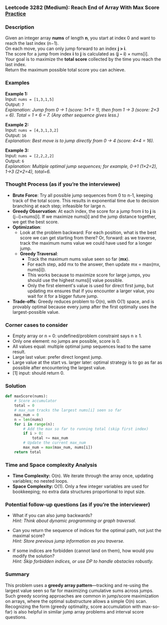 ### Leetcode 3282 (Medium): Reach End of Array With Max Score [Practice](https://leetcode.com/problems/reach-end-of-array-with-max-score)

### Description  
Given an integer array **nums** of length **n**, you start at index 0 and want to reach the last index (n−1).  
On each move, you can only jump forward to an index **j > i**.  
The score for a jump from index **i** to **j** is calculated as (**j − i**) × nums[i].  
Your goal is to maximize the **total score** collected by the time you reach the last index.  
Return the maximum possible total score you can achieve.


### Examples  

**Example 1:**  
Input: `nums = [1,3,1,5]`  
Output: `7`  
*Explanation: Jump from 0 → 1 (score: 1×1 = 1), then from 1 → 3 (score: 2×3 = 6). Total = 1 + 6 = 7. (Any other sequence gives less.)*

**Example 2:**  
Input: `nums = [4,3,1,3,2]`  
Output: `16`  
*Explanation: Best move is to jump directly from 0 → 4 (score: 4×4 = 16).*

**Example 3:**  
Input: `nums = [2,2,2,2]`  
Output: `6`  
*Explanation: Multiple optimal jump sequences; for example, 0→1 (1×2=2), 1→3 (2×2=4), total=6.*


### Thought Process (as if you’re the interviewee)  
- **Brute Force**: Try all possible jump sequences from 0 to n-1, keeping track of the total score. This results in exponential time due to decision branching at each step; infeasible for large n.
- **Greedy Observation**: At each index, the score for a jump from **i** to **j** is (j−i)×nums[i]. If we maximize nums[i] and the jump distance together, we get the best score.
- **Optimization**:  
  - Look at the problem backward: For each position, what is the best score we can get starting from there? Or, forward: as we traverse, track the maximum nums value we could have used for a longer jump.
  - **Greedy Traversal**:  
    - Track the maximum nums value seen so far (**mx**).
    - For each step, add mx to the answer, then update mx = max(mx, nums[i]).
    - This works because to maximize score for large jumps, you should use the highest nums[i] value possible.
    - Only the first element's value is used for direct first jump, but updating mx ensures that if you encounter a larger value, you wait for it for a bigger future jump.
- **Trade-offs**: Greedy reduces problem to O(n), with O(1) space, and is provably optimal because every jump after the first optimally uses the largest-possible value.

### Corner cases to consider  
- Empty array or n = 0: undefined/problem constraint says n ≥ 1.
- Only one element: no jumps are possible, score is 0.
- All values equal: multiple optimal jump sequences lead to the same result.
- Large last value: prefer direct longest jump.
- Large value at the start vs. larger later: optimal strategy is to go as far as possible after encountering the largest value.
- [1] input: should return 0.


### Solution

```python
def maxScore(nums):
    # Score accumulator
    total = 0
    # max_num tracks the largest nums[i] seen so far
    max_num = 0
    n = len(nums)
    for i in range(n):
        # Add the max so far to running total (skip first index)
        if i > 0:
            total += max_num
        # Update the current max_num
        max_num = max(max_num, nums[i])
    return total
```

### Time and Space complexity Analysis  

- **Time Complexity:** O(n). We iterate through the array once, updating variables; no nested loops.
- **Space Complexity:** O(1). Only a few integer variables are used for bookkeeping; no extra data structures proportional to input size.


### Potential follow-up questions (as if you’re the interviewer)  

- What if you can also jump backwards?  
  *Hint: Think about dynamic programming or graph traversal.*

- Can you return the sequence of indices for the optimal path, not just the maximal score?  
  *Hint: Store previous jump information as you traverse.*

- If some indices are forbidden (cannot land on them), how would you modify the solution?  
  *Hint: Skip forbidden indices, or use DP to handle obstacles robustly.*


### Summary
This problem uses a **greedy array pattern**—tracking and re-using the largest value seen so far for maximizing cumulative sums across jumps.  
Such greedy scoring approaches are common in jump/score maximization on arrays, where the optimal substructure allows a simple O(n) scan.  
Recognizing the form (greedy optimality, score accumulation with max-so-far) is also helpful in similar jump array problems and interval score questions.